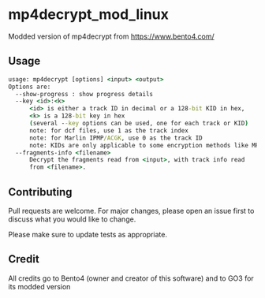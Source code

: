# mp4decrypt_mod_linux

Modded version of mp4decrypt from https://www.bento4.com/

## Usage

```cmd
usage: mp4decrypt [options] <input> <output>
Options are:
  --show-progress : show progress details
  --key <id>:<k>
      <id> is either a track ID in decimal or a 128-bit KID in hex,
      <k> is a 128-bit key in hex
      (several --key options can be used, one for each track or KID)
      note: for dcf files, use 1 as the track index
      note: for Marlin IPMP/ACGK, use 0 as the track ID
      note: KIDs are only applicable to some encryption methods like MPEG-CENC
  --fragments-info <filename>
      Decrypt the fragments read from <input>, with track info read
      from <filename>.
```

## Contributing
Pull requests are welcome. For major changes, please open an issue first to discuss what you would like to change.

Please make sure to update tests as appropriate.

## Credit
All credits go to Bento4 (owner and creator of this software) and to GO3 for its modded version 

